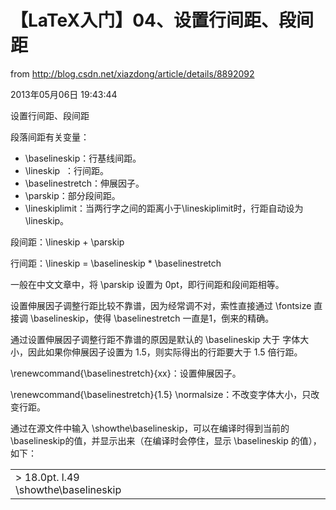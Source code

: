 【LaTeX入门】04、设置行间距、段间距
===================================
from http://blog.csdn.net/xiazdong/article/details/8892092

2013年05月06日 19:43:44


设置行间距、段间距

段落间距有关变量：

-   \\baselineskip：行基线间距。
-   \\lineskip  ：行间距。
-   \\baselinestretch：伸展因子。
-   \\parskip：部分段间距。
-   \\lineskiplimit：当两行字之间的距离小于\\lineskiplimit时，行距自动设为\\lineskip。

段间距：\\lineskip + \\parskip

行间距：\\lineskip = \\baselineskip \* \\baselinestretch

一般在中文文章中，将 \\parskip 设置为 0pt，即行间距和段间距相等。

设置伸展因子调整行距比较不靠谱，因为经常调不对，索性直接通过 \\fontsize 直接调 \\baselineskip，使得 \\baselinestretch 一直是1，倒来的精确。

通过设置伸展因子调整行距不靠谱的原因是默认的 \\baselineskip 大于 字体大小，因此如果你伸展因子设置为 1.5，则实际得出的行距要大于 1.5 倍行距。

\\renewcommand{\\baselinestretch}{xx}：设置伸展因子。

\\renewcommand{\\baselinestretch}{1.5} \\normalsize：不改变字体大小，只改变行距。

通过在源文件中输入 \\showthe\\baselineskip，可以在编译时得到当前的\\baselineskip的值，并显示出来（在编译时会停住，显示 \\baselineskip 的值），如下：

<table>
<colgroup>
<col width="50%" />
<col width="50%" />
</colgroup>
<tbody>
<tr class="odd">
<td align="left">&gt; 18.0pt.
l.49 \showthe\baselineskip</td>
</tr>
</tbody>
</table>
